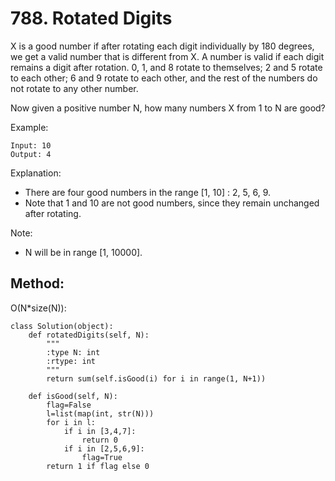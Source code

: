 # 788. Rotated Digits

X is a good number if after rotating each digit individually by 180 degrees, we get a valid number that is different from X. A number is valid if each digit remains a digit after rotation. 0, 1, and 8 rotate to themselves; 2 and 5 rotate to each other; 6 and 9 rotate to each other, and the rest of the numbers do not rotate to any other number.

Now given a positive number N, how many numbers X from 1 to N are good?

Example:

    Input: 10
    Output: 4

Explanation: 
- There are four good numbers in the range [1, 10] : 2, 5, 6, 9.
- Note that 1 and 10 are not good numbers, since they remain unchanged after rotating.

Note:

- N  will be in range [1, 10000].

## Method:

O(N*size(N)):

    class Solution(object):
        def rotatedDigits(self, N):
            """
            :type N: int
            :rtype: int
            """
            return sum(self.isGood(i) for i in range(1, N+1))
            
        def isGood(self, N):
            flag=False
            l=list(map(int, str(N)))
            for i in l:
                if i in [3,4,7]:
                    return 0
                if i in [2,5,6,9]:
                    flag=True
            return 1 if flag else 0
                